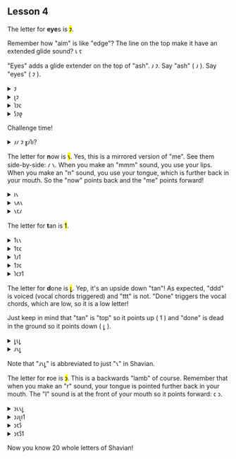 ## Lesson 4

  
The letter for <strong>eye</strong>s is <mark>𐑲</mark>.


Remember how "aim" is like "edge"? The line on the top make it have an extended glide sound? 𐑧 𐑱

  
"Eyes" adds a glide extender on the top of "ash". 𐑨 𐑲. Say "ash" ( 𐑨 ). Say "eyes" ( 𐑲 ).


<details>
    <summary>𐑲</summary>
    <p>I / eye</p>
</details>
<details>
    <summary>𐑚𐑲</summary>
    <p>bye</p>
</details>
<details>
    <summary>𐑐𐑲𐑤</summary>
    <p>pile</p>
</details>
<details>
    <summary>𐑕𐑲𐑞</summary>
    <p>scythe</p>
</details>
  
<p>Challenge time!</p>
  
<details>
    <summary>𐑨𐑥 𐑲 𐑣𐑨𐑐𐑦?</summary>
    <p>Am I happy?</p>
</details>

The letter for <strong>n</strong>ow is <mark>𐑯</mark>. Yes, this is a mirrored version of "me". See them side-by-side: 𐑥 𐑯. When you make an "mmm" sound, you use your lips. When you make an "n" sound, you use your tongue, which is further back in your mouth. So the "now" points back and the "me" points forward!


<details>
    <summary>𐑦𐑯</summary>
    <p>in</p>
</details>
<details>
    <summary>𐑯𐑵𐑯</summary>
    <p>noon</p>
</details>
<details>
    <summary>𐑯𐑱𐑥</summary>
    <p>name</p>
</details>

The letter for <strong>t</strong>an is <mark>𐑑</mark>.

<details>
    <summary>𐑑𐑧𐑯</summary>
    <p>ten</p>
</details>
<details>
    <summary>𐑑𐑱𐑤</summary>
    <p>tail / tale</p>
</details>
<details>
    <summary>𐑐𐑨𐑑</summary>
    <p>pat</p>
</details>
<details>
    <summary>𐑑𐑲𐑤</summary>
    <p>tile</p>
</details>
<details>
    <summary>𐑐𐑤𐑲𐑑</summary>
    <p>plight</p>
</details>


The letter for <strong>d</strong>one is <mark>𐑛</mark>. Yep, it's an upside down "tan"! As expected, "ddd" is voiced (vocal chords triggered) and "ttt" is not. "Done" triggers the vocal chords, which are low, so it is a low letter! 

Just keep in mind that "tan" is "top" so it points up ( 𐑑 ) and "done" is dead in the ground so it points down ( 𐑛 ).

<details>
    <summary>𐑛𐑧𐑛</summary>
    <p>dead</p>
</details>
<details>
    <summary>𐑨𐑯𐑛</summary>
    <p>and</p>
</details>

Note that "𐑨𐑯𐑛" is abbreviated to just "𐑯" in Shavian.

The letter for <strong>r</strong>oe is <mark>𐑮</mark>. This is a backwards "lamb" of course. Remember that when you make an "r" sound, your tongue is pointed further back in your mouth. The "l" sound is at the front of your mouth so it points forward: 𐑤 𐑮.

<details>
    <summary>𐑮𐑧𐑯𐑛</summary>
    <p>rend</p>
</details>
<details>
    <summary>𐑮𐑨𐑚𐑦𐑑</summary>
    <p>rabbit</p>
</details>
<details>
    <summary>𐑮𐑱𐑕</summary>
    <p>race</p>
</details>
<details>
    <summary>𐑮𐑱𐑕𐑑</summary>
    <p>raced</p>
</details>

Now you know 20 whole letters of Shavian!

